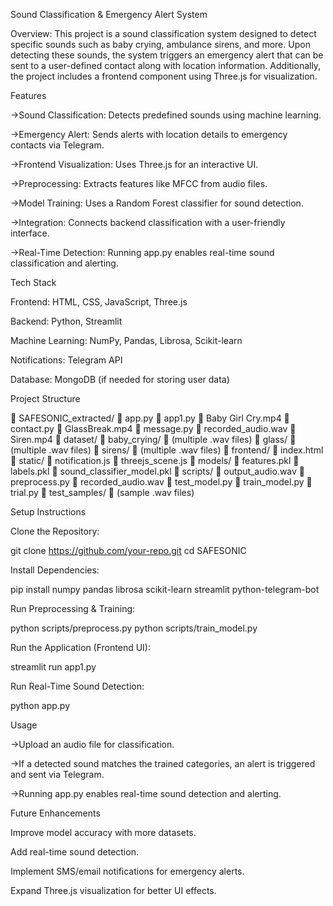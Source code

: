 Sound Classification & Emergency Alert System

Overview: This project is a sound classification system designed to detect specific sounds such as baby crying, ambulance sirens, and more. Upon detecting these sounds, the system triggers an emergency alert that can be sent to a user-defined contact along with location information. Additionally, the project includes a frontend component using Three.js for visualization.

Features

->Sound Classification: Detects predefined sounds using machine learning.

->Emergency Alert: Sends alerts with location details to emergency contacts via Telegram.

->Frontend Visualization: Uses Three.js for an interactive UI.

->Preprocessing: Extracts features like MFCC from audio files.

->Model Training: Uses a Random Forest classifier for sound detection.

->Integration: Connects backend classification with a user-friendly interface.

->Real-Time Detection: Running app.py enables real-time sound classification and alerting.

Tech Stack

Frontend: HTML, CSS, JavaScript, Three.js

Backend: Python, Streamlit

Machine Learning: NumPy, Pandas, Librosa, Scikit-learn

Notifications: Telegram API

Database: MongoDB (if needed for storing user data)

Project Structure

📂 SAFESONIC_extracted/ 📄 app.py 📄 app1.py 📄 Baby Girl Cry.mp4 📄 contact.py 📄 GlassBreak.mp4 📄 message.py 📄 recorded_audio.wav 📄 Siren.mp4 📂 dataset/ 📂 baby_crying/ 📄 (multiple .wav files) 📂 glass/ 📄 (multiple .wav files) 📂 sirens/ 📄 (multiple .wav files) 📂 frontend/ 📄 index.html 📂 static/ 📄 notification.js 📄 threejs_scene.js 📂 models/ 📄 features.pkl 📄 labels.pkl 📄 sound_classifier_model.pkl 📂 scripts/ 📄 output_audio.wav 📄 preprocess.py 📄 recorded_audio.wav 📄 test_model.py 📄 train_model.py 📄 trial.py 📂 test_samples/ 📄 (sample .wav files)

Setup Instructions

Clone the Repository:

git clone https://github.com/your-repo.git cd SAFESONIC

Install Dependencies:

pip install numpy pandas librosa scikit-learn streamlit python-telegram-bot

Run Preprocessing & Training:

python scripts/preprocess.py python scripts/train_model.py

Run the Application (Frontend UI):

streamlit run app1.py

Run Real-Time Sound Detection:

python app.py

Usage

->Upload an audio file for classification.

->If a detected sound matches the trained categories, an alert is triggered and sent via Telegram.

->Running app.py enables real-time sound detection and alerting.

Future Enhancements

Improve model accuracy with more datasets.

Add real-time sound detection.

Implement SMS/email notifications for emergency alerts.

Expand Three.js visualization for better UI effects.
